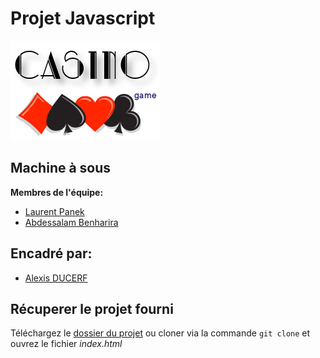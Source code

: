 # Projet Javascript

![Image](assets/images/casino.png)

## Machine à sous

**Membres de l'équipe:**
- [Laurent Panek](https://github.com/Laurent-PANEK)
- [Abdessalam Benharira](https://github.com/Abdessalam98)

## Encadré par:
- [Alexis DUCERF](https://github.com/NideXTC)
## Récuperer le projet fourni

Téléchargez le [dossier du projet](https://github.com/Abdessalam98/Javascript_slot_machine/archive/master.zip) ou cloner via la commande `git clone` et ouvrez le fichier *index.html*

